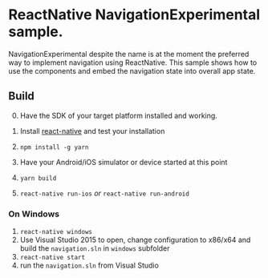 # ReactNative NavigationExperimental sample.
NavigationExperimental despite the name is at the moment the preferred way to implement navigation using ReactNative. 
This sample shows how to use the components and embed the navigation state into overall app state.

## Build
0. Have the SDK of your target platform installed and working.

1. Install [react-native](https://facebook.github.io/react-native/) and test your installation
2. `npm install -g yarn`
3. Have your Android/iOS simulator or device started at this point 
4. `yarn build`
5. `react-native run-ios` *or* `react-native run-android` 

### On Windows
1. `react-native windows`
2. Use Visual Studio 2015 to open, change configuration to x86/x64 and build the `navigation.sln` in `windows` subfolder
3. `react-native start`
4. run the `navigation.sln` from Visual Studio
